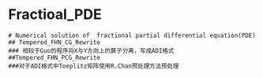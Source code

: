 # Fractioal_PDE
	# Numerical solution of  fractional partial differential equation(PDE)
	## Tempered_FHN_CG_Rewrite
	### 相较于Guo的程序将X与Y方向上的算子分离，写成ADI格式
	##Tempered_FHN_PCG_Rewrite
	###对于ADI格式中Toeplitz矩阵使用R.Chan预处理方法预处理
